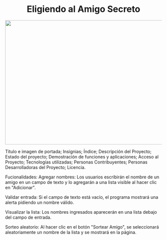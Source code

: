 <h1 align="center"> Eligiendo al Amigo Secreto </h1>
<div align="center">
<img src="https://media.istockphoto.com/id/1371940128/es/foto/amigos-multirraciales-tomando-selfies-de-grupos-grandes-sonriendo-a-la-c%C3%A1mara-j%C3%B3venes-que-se.jpg?s=2048x2048&w=is&k=20&c=6fK9weI3nC9tJkLpqknU5d2g3Nz4FhuyXYamxuPC0-o=" width="600px" height="400px" />
</div>

Título e imagen de portada;
Insignias;
Índice;
Descripción del Proyecto;
Estado del proyecto;
Demostración de funciones y aplicaciones;
Acceso al Proyecto;
Tecnologías utilizadas;
Personas Contribuyentes;
Personas Desarrolladoras del Proyecto;
Licencia.



Fucionalidades:
Agregar nombres: Los usuarios escribirán el nombre de un amigo en un campo de texto y lo agregarán a una lista visible al hacer clic en "Adicionar".

Validar entrada: Si el campo de texto está vacío, el programa mostrará una alerta pidiendo un nombre válido.

Visualizar la lista: Los nombres ingresados aparecerán en una lista debajo del campo de entrada.

Sorteo aleatorio: Al hacer clic en el botón "Sortear Amigo", se seleccionará aleatoriamente un nombre de la lista y se mostrará en la página.